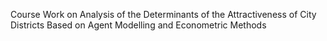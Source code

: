 Course Work on Analysis of the Determinants of the Attractiveness of City Districts Based on Agent Modelling and Econometric Methods
